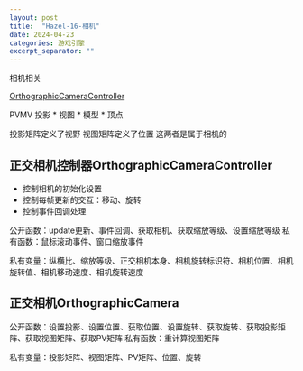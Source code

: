 ```yaml
---
layout: post
title:  "Hazel-16-相机"
date: 2024-04-23
categories: 游戏引擎
excerpt_separator: ""
---
```


相机相关

[OrthographicCameraController](正交相机控制器OrthographicCameraController)

PVMV
投影 * 视图 * 模型 * 顶点

投影矩阵定义了视野
视图矩阵定义了位置
这两者是属于相机的

## 正交相机控制器OrthographicCameraController
- 控制相机的初始化设置
- 控制每帧更新的交互：移动、旋转
- 控制事件回调处理

公开函数：update更新、事件回调、获取相机、获取缩放等级、设置缩放等级
私有函数：鼠标滚动事件、窗口缩放事件

私有变量：纵横比、缩放等级、正交相机本身、相机旋转标识符、相机位置、相机旋转值、相机移动速度、相机旋转速度

## 正交相机OrthographicCamera
公开函数：设置投影、设置位置、获取位置、设置旋转、获取旋转、获取投影矩阵、获取视图矩阵、获取PV矩阵
私有函数：重计算视图矩阵

私有变量：投影矩阵、视图矩阵、PV矩阵、位置、旋转
